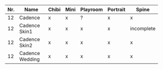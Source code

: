 | Nr. | Name            | Chibi | Mini | Playroom | Portrait | Spine      |
| --- | --------------- | ----- | ---- | -------- | -------- | ---------- |
| 12  | Cadence         | x     | x    | ?        | x        | x          |
| 12  | Cadence Skin1   | x     | x    | x        | x        | incomplete |
| 12  | Cadence Skin2   | x     | x    | x        | x        | x          |
| 12  | Cadence Wedding | x     | x    | x        | x        | x          |
